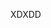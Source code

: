 XDXDD
<!---
DESPIKABLEEE/DESPIKABLEEE is a ✨ special ✨ repository because its `README.md` (this file) appears on your GitHub profile.
You can click the Preview link to take a look at your changes.
--->
